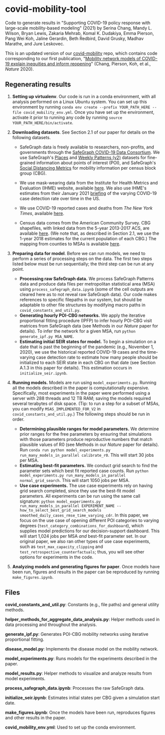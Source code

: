 # covid-mobility-tool

Code to generate results in "Supporting COVID-19 policy response with large-scale mobility-based modeling" (2021) by Serina Chang, Mandy L. Wilson, Bryan Lewis, Zakaria Mehrab, Komal K. Dudakiya, Emma Pierson, Pang Wei Koh, Jaline Gerardin, Beth Redbird, David Grusky, Madhav Marathe, and Jure Leskovec. 

This is an updated version of our [covid-mobility](https://github.com/snap-stanford/covid-mobility) repo, which contains code corresponding to our first publication, "[Mobility network models of COVID-19 explain inequities and inform reopening](https://www.nature.com/articles/s41586-020-2923-3)" (Chang, Pierson, Koh, et al., *Nature* 2020).

## Regenerating results

1. **Setting up virtualenv**. Our code is run in a conda environment, with all analysis performed on a Linux Ubuntu system. You can set up this environment by running `conda env create --prefix YOUR_PATH_HERE --file covid_mobility_env.yml`. Once you have set up the environment, activate it prior to running any code by running `source YOUR_PATH_HERE/bin/activate`. 

2. **Downloading datasets**. See Section 2.1 of our paper for details on the following datasets.
    - SafeGraph data is freely available to researchers, non-profits, and governments through the [SafeGraph COVID-19 Data Consortium](https://www.safegraph.com/covid-19-data-consortium). We use SafeGraph's [Places](https://docs.safegraph.com/v4.0/docs/places-schema) and [Weekly Patterns (v2)](https://docs.safegraph.com/v4.0/docs/weekly-patterns) datasets for fine-grained information about points of interest (POI), and SafeGraph's [Social Distancing Metrics](https://docs.safegraph.com/v4.0/docs/social-distancing-metrics) for mobility information per census block group (CBG).
    
    - We use mask-wearing data from the Institute for Health Metrics and Evaluation (IHME) website, available [here](https://covid19.healthdata.org/united-states-of-america/virginia?view=mask-use). We also use IHME's estimates from their January 2021 [briefing](http://www.healthdata.org/sites/default/files/files/Projects/COVID/2021/briefing_US_20210114.pdf) of the varying COVID-19 case detection rate over time in the US. 
    
    - We use COVID-19 reported cases and deaths from *The New York Times*, available [here](https://github.com/nytimes/covid-19-data).
    
    - Census data comes from the American Community Survey. CBG shapefiles, with linked data from the 5-year 2013-2017 ACS, are available [here](https://www2.census.gov/geo/tiger/TIGER_DP/2017ACS/ACS_2017_5YR_BG.gdb.zip). (We note that, as described in Section 2.1, we use the 1-year 2018 estimates for the current population of each CBG.) The mapping from counties to MSAs is available [here](https://www2.census.gov/programs-surveys/metro-micro/geographies/reference-files/2017/delineation-files/list1.xls). 

3. **Preparing data for model**. Before we can run models, we need to perform a series of processing steps on the data. The first two steps listed below must be run sequentially; the third step can be run at any point.
    - **Processing raw SafeGraph data.** We process SafeGraph Patterns data and produce data files per metropolitan statistical area (MSA) using `process_safegraph_data.ipynb` (some of the cell outputs are cleared here as to not reveal raw SafeGraph data). Our code makes references to specific filepaths in our system, but should be adaptable to other file structures by modifying macro paths in `covid_constants_and_util.py`.
    - **Generating hourly POI-CBG networks.** We apply the iterative proportional fitting procedure (IPFP) to infer hourly POI-CBG visit matrices from SafeGraph data (see Methods in our *Nature* paper for details). To infer the network for a given MSA, run `python generate_ipf.py MSA_NAME`. 
    - **Estimating initial SEIR states for model.** To begin a simulation on a date that is past the beginning of the pandemic (e.g., November 1, 2020), we use the historical reported COVID-19 cases and the time-varying case detection rate to estimate how many people should be initialized to each SEIR state in each CBG on that date (see Section A.1.3 in this paper for details). This estimation occurs in `initialize_seir.ipynb`. 

4. **Running models.** Models are run using `model_experiments.py`. Running all the models described in the paper is computationally expensive. Specifically, most experiments in the paper were performed using a server with 288 threads and 12 TB RAM; saving the models required several terabytes of disk space. (Tip: to run a step for a subset of MSAs, you can modify `MSAS_IMPLEMENTED_FOR_V2` in `covid_constants_and_util.py`.) The following steps should be run in order.
    - **Determining plausible ranges for model parameters.** We determine prior ranges for the free parameters by ensuring that simulations with those parameters produce reproductive numbers that match plausible values of R0 (see Methods in our *Nature* paper for details). Run `conda run python model_experiments.py run_many_models_in_parallel calibrate_r0`. This will start 30 jobs per MSA.
    - **Estimating best-fit parameters.** We conduct grid search to find the parameter sets which best fit reported case counts. Run `python model_experiments.py run_many_models_in_parallel normal_grid_search`. This will start 1050 jobs per MSA.  
    - **Use case experiments.** The use case experiments rely on having grid search completed, since they use the best-fit model parameters. All experiments can be run using the same call signature: `python model_experiments.py run_many_models_in_parallel EXPERIMENT_NAME --how_to_select_best_grid_search_models smoothed_daily_cases_rmse_time_varying_cdr`. In this paper, we focus on the use case of opening different POI categories to varying degrees (`test_category_combinations_for_dashboard`), which supplies model predictions for our decision-support dashboard. This will start 1,024 jobs per MSA *and* best-fit parameter set. In our original paper, we also ran other types of use case experiments, such as `test_max_capacity_clipping` and `test_retrospective_counterfactuals`; thus, you will see other options for experiments in the code.

5. **Analyzing models and generating figures for paper**. Once models have been run, figures and results in the paper can be reproduced by running `make_figures.ipynb`.

## Files

**covid_constants_and_util.py**: Constants (e.g., file paths) and general utility methods. 

**helper_methods_for_aggregate_data_analysis.py**: Helper methods used in data processing and throughout the analysis. 

**generate_ipf.py**: Generates POI-CBG mobility networks using iterative proportional fitting.

**disease_model.py**: Implements the disease model on the mobility network. 

**model_experiments.py**: Runs models for the experiments described in the paper. 

**model_results.py**: Helper methods to visualize and analyze results from model experiments.

**process_safegraph_data.ipynb**: Processes the raw SafeGraph data. 

**initialize_seir.ipynb**: Estimates initial states per CBG given a simulation start date.

**make_figures.ipynb**: Once the models have been run, reproduces figures and other results in the paper. 

**covid_mobility_env.yml**: Used to set up the conda environment. 

